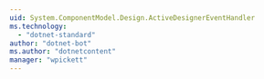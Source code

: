 ```yaml
---
uid: System.ComponentModel.Design.ActiveDesignerEventHandler
ms.technology: 
  - "dotnet-standard"
author: "dotnet-bot"
ms.author: "dotnetcontent"
manager: "wpickett"
---
```

